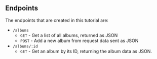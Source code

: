 ## Endpoints

The endpoints that are created in this tutorial are:

-   `/albums`
    -   `GET` - Get a list of all albums, returned as JSON
    -   `POST` - Add a new album from request data sent as JSON
-   `/albums/:id`
    -   `GET` - Get an album by its ID, returning the album data as JSON.
